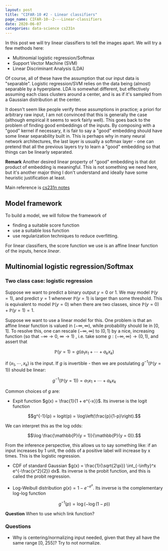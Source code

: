 ```yaml
---
layout: post
title: "CIFAR-10 #2 - Linear classifiers"
page_name: CIFAR-10--2---Linear-classifiers
date: 2020-06-07
categories: data-science cs231n
---
```


In this post we will try linear classifiers to tell the images apart. We will try a few methods here:
- Multinomial logistic regression/Softmax
- Support Vector Machine (SVM)
- Linear Discriminant Analysis (LDA)

Of course, all of these have the assumption that our input data is "separable". Logistic regression/SVM relies on the data being (almost) separable by a hyperplane. LDA is somewhat different, but effectively assuming each class clusters around a center, and is as if it's sampled from a Gaussian distribution at the center. 

It doesn't seem like people verify these assumptions in practice; a priori for arbitrary raw input, I am not convinced that this is generally the case (although empirical it seems to work fairly well). This goes back to the problem of finding good embeddings of the inputs. By composing with a "good" kernel if necessary, it is fair to say a "good" embedding should have some linear separability built in. This is perhaps why in many neural network architectures, the last layer is usually a softmax layer - one can pretend that all the previous layers try to learn a "good" embedding so that things can be linearly separated.

**Remark** Another desired linear property of "good" embedding is that dot product of embedding is meaningful. This is not something we need here, but it's another major thing I don't understand and ideally have some heuristic justification at least.

Main reference is [cs231n notes](https://cs231n.github.io/linear-classify/)

## Model framework

To build a model, we will follow the framework of
- finding a suitable score function
- use a suitable loss function
- use regularization techniques to reduce overfitting.

For linear classifiers, the score function we use is an affine linear function of the inputs, hence *linear*.

## Multinomial logistic regression/Softmax

### Two class case: logistic regression

Suppose we want to predict a binary output $y = 0$ or 1. We may model $\mathbb{P}(y = 1)$, and predict $y = 1$ whenever $\mathbb{P}(y = 1)$ is larger than some threshold. This is equivalent to model $\mathbb{P}(y = 0)$ when there are two classes, since $\mathbb{P}(y = 0) + \mathbb{P}(y = 1) = 1$. 

Suppose we want to use a linear model for this. One problem is that an affine linear function is valued in $(-\infty, \infty)$, while probability should lie in $[0,1]$. To resolve this, one can rescale $(-\infty, \infty)$ to $(0,1)$ by a nice, increasing function (so that $-\infty \to 0$, $\infty \to 1$) , i.e. take some $g: (-\infty, \infty) \to (0,1)$, and assert that 

$$\mathbb{P}(y = 1) = g(a_1 x_1 + \cdots + a_kx_k)$$

if $(x_1, \cdots, x_k)$ is the input. If $g$ is invertible - then we are postulating $g^{-1} (\mathbb{P}(y = 1))$ should be linear:

$$g^{-1}(\mathbb{P}(y = 1)) = a_1x_1 + \cdots + a_kx_k$$

Common choices of $g$ are:
- Expit function $g(x) = \frac{1}{1 + e^{-x}}$. Its inverse is the logit function 

$$g^{-1}(p) = logit(p) = \log\left(\frac{p}{1-p}\right).$$

We can interpret this as the log odds: 

$$\log \frac{\mathbb{P}(y = 1)}{\mathbb{P}(y = 0)}.$$ 

From the inference perspective, this allows us to say something like: if an input increases by 1 unit, the odds of a positive label will increase by x times. This is the logistic regression.

- CDF of standard Gaussian $g(x) = \frac{1}{\sqrt{2\pi}} \int_{-\infty}^x e^{-\frac{x^2}{2}} dx$. Its inverse is the probit function, and this is called the probit regression.

- Log-Weibull distribution $g(x) = 1 - e^{-e^{x}}$. Its inverse is the complementary log-log function

$$g^{-1}(p) = \log(-\log(1-p))$$

**Question** When to use which link function?

### Questions
- Why is centering/normalizing input needed, given that they all have the same range [0, 255]? Try to not normalize.
